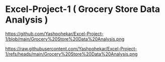 # Excel-Project-1 ( Grocery Store Data Analysis )
https://github.com/Yashpohekar/Excel-Project-1/blob/main/Grocery%20Store%20Data%20Analysis.png

https://raw.githubusercontent.com/Yashpohekar/Excel-Project-1/refs/heads/main/Grocery%20Store%20Data%20Analysis.png



